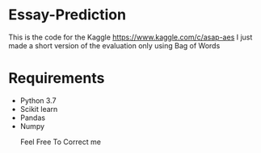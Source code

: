 # Essay-Prediction
This is the code for the Kaggle https://www.kaggle.com/c/asap-aes
I just made a short version of the evaluation only using Bag of Words
# Requirements
<ul> 
  <li>Python 3.7
<li>Scikit learn
  <li>Pandas
  <li>Numpy
    
    
   Feel Free To Correct me
